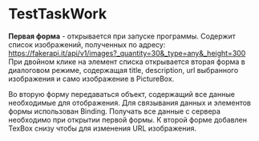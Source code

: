 # TestTaskWork
**Первая форма** - открывается при запуске программы. Содержит список изображений, полученных по адресу:
https://fakerapi.it/api/v1/images?_quantity=30&_type=any&_height=300
При двойном клике на элемент списка открывается вторая форма в диалоговом режиме, содержащая title, description, url  выбранного изображения и само изображение в PictureBox.

Во вторую форму передаваться объект, содержащий все данные необходимые для отображения. 
Для связывания данных и элементов формы использован Binding.
Получать все данные с сервера необходимо при открытии первой формы. К второй форме добавлен TexBox снизу чтобы для изменения URL изображения.
